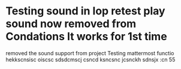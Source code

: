 # Testing sound in lop retest play sound now removed from Condations It works for 1st time
removed the sound support from project
Testing mattermost functio hekkscnsisc oiscsc sdsdcmscj csncd  ksncsnc  jcsnckh sdnsjx :cn
55

